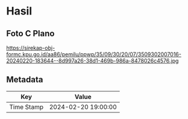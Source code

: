 # Hasil

## Foto C Plano

https://sirekap-obj-formc.kpu.go.id/aa86/pemilu/ppwp/35/09/30/20/07/3509302007016-20240220-183644--8d997a26-38d1-469b-986a-8478026c4576.jpg


## Metadata

| Key        | Value               |
| ---------- | ------------------- |
| Time Stamp | 2024-02-20 19:00:00 |



